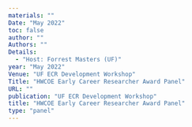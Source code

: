 ```yaml
---
materials: ""
Date: "May 2022"
toc: false
author: ""
Authors: ""
Details:
  - "Host: Forrest Masters (UF)"
year: "May 2022"
Venue: "UF ECR Development Workshop"
Title: "HWCOE Early Career Researcher Award Panel"
URL: ""
publication: "UF ECR Development Workshop"
title: "HWCOE Early Career Researcher Award Panel"
type: "panel"
---
```


